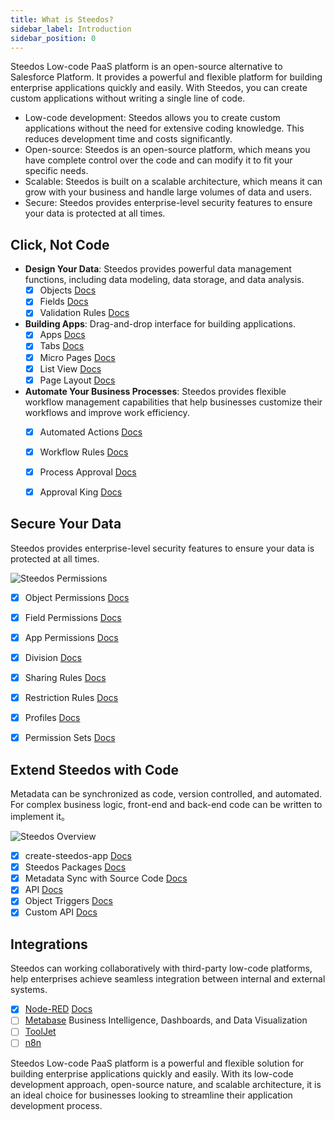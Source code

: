 ```yaml
---
title: What is Steedos?
sidebar_label: Introduction
sidebar_position: 0
---
```


<!-- Steedos Platform is open-source alternative to Salesforce Platform, that empowers businesses to create custom applications quickly and easily. With Steedos, companies can build and deploy applications in a fraction of the time it takes with traditional software development methods. The platform's intuitive drag-and-drop interface, coupled with its powerful backend, makes it easy for even non-technical users to create robust applications that meet their specific business needs.

At the core of Steedos Platform is its low-code development environment, which allows developers to create custom applications using pre-built components and templates. This approach significantly reduces the time and resources required for application development, enabling businesses to get their applications up and running in record time. Steedos also offers a wide range of pre-built connectors and integrations, making it easy to connect with other enterprise systems and data sources.

Steedos Platform's low-code development environment is complemented by a suite of tools and features that help businesses manage their applications throughout their lifecycle. These tools include version control, testing, and deployment automation, ensuring that applications are always up-to-date and functioning as intended. Steedos also offers robust security features, including role-based access control and data encryption, to keep your data safe and secure.

One of the key advantages of Steedos Platform is its flexibility. The platform is designed to be highly customizable, allowing businesses to tailor their applications to their specific needs. Whether you need a simple data entry form or a complex workflow management system, Steedos can help you build the perfect solution.

Steedos Platform also offers a range of deployment options, including on-premises, cloud, and hybrid deployments. This flexibility ensures that businesses can choose the deployment option that best suits their needs, whether they need to keep their data on-premises for security reasons or want the scalability and cost savings of a cloud deployment.

Another key advantage of Steedos Platform is its scalability. The platform is designed to grow with your business, enabling you to add new features and functionality as your needs evolve. Whether you need to add new users, integrate with new systems, or scale your application to handle more data, Steedos can help you do it quickly and easily.

Steedos Platform also offers a range of analytics and reporting tools that enable businesses to gain insights into their data and make informed decisions. The platform's built-in analytics tools allow users to create custom reports and dashboards, while its integration with popular business intelligence tools like Tableau and Power BI enables businesses to leverage their existing investments in these tools. -->

Steedos Low-code PaaS platform is an open-source alternative to Salesforce Platform. It provides a powerful and flexible platform for building enterprise applications quickly and easily. With Steedos, you can create custom applications without writing a single line of code.

- Low-code development: Steedos allows you to create custom applications without the need for extensive coding knowledge. This reduces development time and costs significantly.
- Open-source: Steedos is an open-source platform, which means you have complete control over the code and can modify it to fit your specific needs.
- Scalable: Steedos is built on a scalable architecture, which means it can grow with your business and handle large volumes of data and users.
- Secure: Steedos provides enterprise-level security features to ensure your data is protected at all times.

## Click, Not Code

- **Design Your Data**: Steedos provides powerful data management functions, including data modeling, data storage, and data analysis.
  - [x] Objects [Docs](./no-code/customize/object) 
  - [x] Fields [Docs](./no-code/customize/fields/) 
  - [x] Validation Rules [Docs](./no-code/customize/validation-rules) 
- **Building Apps**: Drag-and-drop interface for building applications.
  - [x] Apps [Docs](./no-code/application/app)
  - [x] Tabs [Docs](./no-code/application/tab)
  - [x] Micro Pages [Docs](./no-code/amis/) 
  - [x] List View [Docs](./no-code/customize/listview/)
  - [x] Page Layout [Docs](./no-code/customize/page-layout)
- **Automate Your Business Processes**: Steedos provides flexible workflow management capabilities that help businesses customize their workflows and improve work efficiency.
  - [x] Automated Actions [Docs](./automation/automated-actions)
  - [x] Workflow Rules [Docs](./automation/workflow-rules)
  - [x] Process Approval [Docs](./automation/approval-process)
  - [x] Approval King [Docs](./automation/approval-king/)


## Secure Your Data

Steedos provides enterprise-level security features to ensure your data is protected at all times.

![Steedos Permissions](/diagrams/Steedos-Permissions.drawio.svg)

  - [x] Object Permissions [Docs](./admin/permissions/object-permissions)
  - [x] Field Permissions [Docs](./admin/permissions/field-permissions)
  - [x] App Permissions [Docs](./admin/permissions/app-permissions)
  - [x] Division [Docs](./admin/permissions/division)
  - [x] Sharing Rules [Docs](./admin/permissions/sharing-rules)
  - [x] Restriction Rules [Docs](./admin/permissions/restriction-rules)
  - [x] Profiles [Docs](./admin/permissions/profile)
  - [x] Permission Sets [Docs](./admin/permissions/permission-set)


## Extend Steedos with Code

Metadata can be synchronized as code, version controlled, and automated. For complex business logic, front-end and back-end code can be written to implement it。

![Steedos Overview](/img/platform/steedos-dx.png)

  - [x] create-steedos-app [Docs](./developer/setup/create-steedos-app)
  - [x] Steedos Packages [Docs](./developer/development/package)
  - [x] Metadata Sync with Source Code [Docs](./developer/development/sync-metadata)
  - [x] API [Docs](./api/rest-api/)
  - [x] Object Triggers [Docs](./developer/development/action-trigger)
  - [x] Custom API [Docs](./developer/development/action-api)

## Integrations

Steedos can working collaboratively with third-party low-code platforms, help enterprises achieve seamless integration between internal and external systems.

  - [x] [Node-RED](https://github.com/node-red/node-red)  [Docs](./integration/node-red)
  - [ ] [Metabase](https://github.com/metabase/metabase) Business Intelligence, Dashboards, and Data Visualization
  - [ ] [ToolJet](https://github.com/ToolJet/ToolJet/) 
  - [ ] [n8n](https://github.com/n8n-io/n8n) 
    
Steedos Low-code PaaS platform is a powerful and flexible solution for building enterprise applications quickly and easily. With its low-code development approach, open-source nature, and scalable architecture, it is an ideal choice for businesses looking to streamline their application development process.
